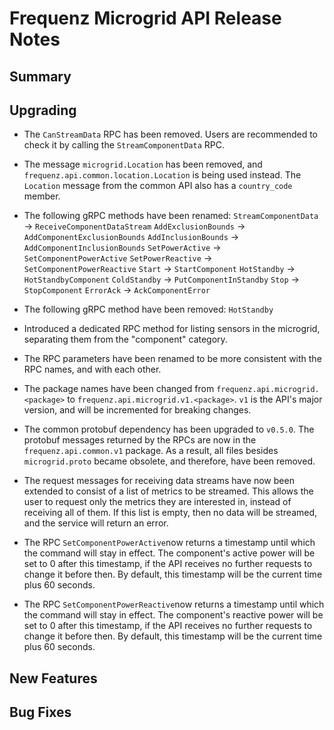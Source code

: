 # Frequenz Microgrid API Release Notes

## Summary

<!-- Here goes a general summary of what this release is about -->

## Upgrading

- The `CanStreamData` RPC has been removed. Users are recommended to check it
  by calling the `StreamComponentData` RPC.

- The message `microgrid.Location` has been removed, and
  `frequenz.api.common.location.Location` is being used instead. The `Location`
  message from the common API also has a `country_code` member.

- The following gRPC methods have been renamed:
  `StreamComponentData` -> `ReceiveComponentDataStream`
  `AddExclusionBounds`  -> `AddComponentExclusionBounds`
  `AddInclusionBounds`  -> `AddComponentInclusionBounds`
  `SetPowerActive`      -> `SetComponentPowerActive`
  `SetPowerReactive`    -> `SetComponentPowerReactive`
  `Start`               -> `StartComponent`
  `HotStandby`          -> `HotStandbyComponent`
  `ColdStandby`         -> `PutComponentInStandby`
  `Stop`                -> `StopComponent`
  `ErrorAck`            -> `AckComponentError`

- The following gRPC method have been removed: `HotStandby`

- Introduced a dedicated RPC method for listing sensors in the microgrid,
  separating them from the "component" category.

- The RPC parameters have been renamed to be more consistent with the RPC names,
  and with each other.

- The package names have been changed from `frequenz.api.microgrid.<package>` to
  `frequenz.api.microgrid.v1.<package>`. `v1` is the API's major version, and
  will be incremented for breaking changes.

- The common protobuf dependency has been upgraded to `v0.5.0`. The protobuf
  messages returned by the RPCs are now in the `frequenz.api.common.v1` package.
  As a result, all files besides `microgrid.proto` became obsolete, and
  therefore, have been removed.

- The request messages for receiving data streams have now been extended to
  consist of a list of metrics to be streamed. This allows the user to request
  only the metrics they are interested in, instead of receiving all of them.
  If this list is empty, then no data will be streamed, and the service will
  return an error.

- The RPC `SetComponentPowerActive`now returns a timestamp until which the
  command will stay in effect. The component's active power will be set to 0
  after this timestamp, if the API receives no further requests to change it
  before then. By default, this timestamp will be the current time plus 60
  seconds.

- The RPC `SetComponentPowerReactive`now returns a timestamp until which the
  command will stay in effect. The component's reactive power will be set to 0
  after this timestamp, if the API receives no further requests to change it
  before then. By default, this timestamp will be the current time plus 60
  seconds.

## New Features

<!-- Here goes the main new features and examples or instructions on how to use them -->

## Bug Fixes

<!-- Here goes notable bug fixes that are worth a special mention or explanation -->
